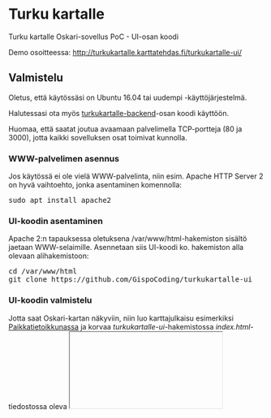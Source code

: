 # Turku kartalle

Turku kartalle Oskari-sovellus PoC - UI-osan koodi

Demo osoitteessa: http://turkukartalle.karttatehdas.fi/turkukartalle-ui/

## Valmistelu

Oletus, että käytössäsi on Ubuntu 16.04 tai uudempi -käyttöjärjestelmä.

Halutessasi ota myös <a href="https://github.com/GispoCoding/turkukartalle-backend">turkukartalle-backend</a>-osan koodi käyttöön.

Huomaa, että saatat joutua avaamaan palvelimella TCP-portteja (80 ja 3000), jotta kaikki sovelluksen osat toimivat kunnolla.

### WWW-palvelimen asennus

Jos käytössä ei ole vielä WWW-palvelinta, niin esim. Apache HTTP Server 2 on hyvä vaihtoehto, jonka asentaminen komennolla:
<pre>
sudo apt install apache2
</pre>

### UI-koodin asentaminen

Apache 2:n tapauksessa oletuksena /var/www/html-hakemiston sisältö jaetaan WWW-selaimille. Asennetaan siis UI-koodi ko. hakemiston alla olevaan alihakemistoon:
<pre>
cd /var/www/html
git clone https://github.com/GispoCoding/turkukartalle-ui
</pre>

### UI-koodin valmistelu

Jotta saat Oskari-kartan näkyviin, niin luo karttajulkaisu esimerkiksi <a href="https://kartta.paikkatietoikkuna.fi/">Paikkatietoikkunassa</a> ja korvaa <em>turkukartalle-ui</em>-hakemistossa <em>index.html</em>-tiedostossa oleva <iframe>-elementti uudella <iframe>-elementillä. Tarvittaessa kysy vinkkejä vaikkapa <a href="https://www.gispo.fi/">Gispolta</a>.

## Tuloksen katselu

Siirry WWW-selaimella URL-osoitteeseen, joka vastaa palvelimesi osoitetta, eli mahdollisesti http://localhost/, http://minun.oma.fi/ tai http://11.22.33.44/.

## Kiitokset

Sovelluksen toteutuksen tässä muodossa mahdollistivat:
+ HOT-OSM Finlandin ihmiset, https://www.facebook.com/groups/hotosmfi/
+ Gispon ihmiset, http://www.gispo.fi/
+ Aurajokisäätiö, http://aurajoki.net/
+ Oskarin ihmiset ja sivusto, http://oskari.org/
+ Suomen evankelis-luterilainen kirkko (backend)
+ Stack Overflow, https://stackoverflow.com/
+ Build An Interactive Game of Thrones Map (Part I) - Node.js,  PostGIS, and Redis, https://blog.patricktriest.com/game-of-thrones-map-node-postgres-redis/ (backend)
+ Monet muut ihmiset ja tahot
